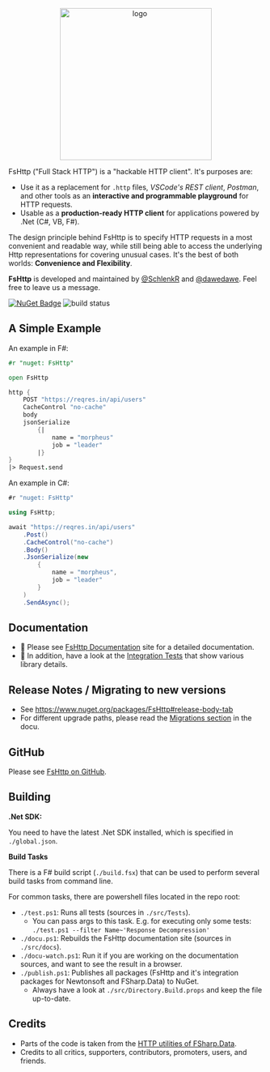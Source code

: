 <p align="center">
    <img src='https://raw.githubusercontent.com/fsprojects/FsHttp/master/docs/img/logo_big.png' alt='logo' width='300' />
</p>

FsHttp ("Full Stack HTTP") is a "hackable HTTP client". It's purposes are:

* Use it as a replacement for `.http` files, *VSCode's REST client*, *Postman*, and other tools as an **interactive and programmable playground** for HTTP requests.
* Usable as a **production-ready HTTP client** for applications powered by .Net (C#, VB, F#).

The design principle behind FsHttp is to specify HTTP requests in a most convenient and readable way, while still being able to access the underlying Http representations for covering unusual cases. It's the best of both worlds: **Convenience and Flexibility**.

**FsHttp** is developed and maintained by [@SchlenkR](https://github.com/schlenkr) and [@dawedawe](https://github.com/dawedawe). Feel free to leave us a message.

[![NuGet Badge](http://img.shields.io/nuget/v/FsHttp.svg?style=flat)](https://www.nuget.org/packages/FsHttp) ![build status](https://github.com/fsprojects/FsHttp/actions/workflows/push-master_pull-request.yml/badge.svg?event=push)


A Simple Example
----------------

An example in F#:

```fsharp
#r "nuget: FsHttp"

open FsHttp

http {
    POST "https://reqres.in/api/users"
    CacheControl "no-cache"
    body
    jsonSerialize
        {|
            name = "morpheus"
            job = "leader"
        |}
}
|> Request.send
```

An example in C#:

```csharp
#r "nuget: FsHttp"

using FsHttp;

await "https://reqres.in/api/users"
    .Post()
    .CacheControl("no-cache")
    .Body()
    .JsonSerialize(new
        {
            name = "morpheus",
            job = "leader"
        }
    )
    .SendAsync();
```


Documentation
-------------

* 📖 Please see [FsHttp Documentation](https://fsprojects.github.io/FsHttp) site for a detailed documentation.
* 🧪 In addition, have a look at the [Integration Tests](https://github.com/fsprojects/FsHttp/tree/master/src/Tests) that show various library details.


Release Notes / Migrating to new versions
---

* See https://www.nuget.org/packages/FsHttp#release-body-tab
* For different upgrade paths, please read the [Migrations section](https://schlenkr.github.io/FsHttp/Migrations.html) in the docu.


GitHub
-------------

Please see [FsHttp on GitHub](https://github.com/fsprojects/FsHttp).


Building
--------

**.Net SDK:**

You need to have the latest .Net SDK installed, which is specified in `./global.json`.

**Build Tasks**

There is a F# build script (`./build.fsx`) that can be used to perform several build tasks from command line.

For common tasks, there are powershell files located in the repo root:

* `./test.ps1`: Runs all tests (sources in `./src/Tests`).
  * You can pass args to this task. E.g. for executing only some tests:
    `./test.ps1 --filter Name~'Response Decompression'`
* `./docu.ps1`: Rebuilds the FsHttp documentation site (sources in `./src/docs`).
* `./docu-watch.ps1`: Run it if you are working on the documentation sources, and want to see the result in a browser.
* `./publish.ps1`: Publishes all packages (FsHttp and it's integration packages for Newtonsoft and FSharp.Data) to NuGet.
  * Always have a look at `./src/Directory.Build.props` and keep the file up-to-date.


Credits
-------

* Parts of the code is taken from the [HTTP utilities of FSharp.Data](https://schlenkr.github.io/FSharp.Data/library/Http.html).
* Credits to all critics, supporters, contributors, promoters, users, and friends.
